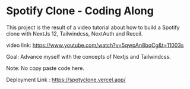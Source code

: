 # Spotify Clone - Coding Along

This project is the result of a video tutorial about how to build a Spotify clone with NextJs 12, Tailwindcss, NextAuth and Recoil.

video link: https://www.youtube.com/watch?v=5qwpAn8bqCg&t=11003s

Goal: Advance myself with the concepts of Nextjs and Tailwindcss.

Note: No copy paste code here.

Deployment Link : https://spotyclone.vercel.app/
